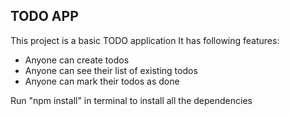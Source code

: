 ## TODO APP

This project is a basic TODO application
It has following features:

- Anyone can create todos
- Anyone can see their list of existing todos 
- Anyone can mark their todos as done

Run "npm install" in terminal to install all the dependencies

